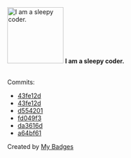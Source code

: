 <img src="https://my-badges.github.io/my-badges/sleepy-coder.png" alt="I am a sleepy coder." title="I am a sleepy coder." width="128">
<strong>I am a sleepy coder.</strong>
<br><br>

Commits:

- <a href="https://github.com/RAHULKRISHNAKR/MED-LIFE/commit/43fe12ddc09f9bb785c7194e95e0ba2a45fe0b8b">43fe12d</a>
- <a href="https://github.com/sana-jay/MED-LIFE/commit/43fe12ddc09f9bb785c7194e95e0ba2a45fe0b8b">43fe12d</a>
- <a href="https://github.com/RAHULKRISHNAKR/Tnp-Technical-25/commit/d554201dbf44bd27b85b6bb585fee5f779f44df2">d554201</a>
- <a href="https://github.com/RAHULKRISHNAKR/Tnp-Technical-25/commit/fd049f3ce0ea087e6fb691526b2b442699a04488">fd049f3</a>
- <a href="https://github.com/RAHULKRISHNAKR/Drug_Addiction_Awareness_App/commit/da3616de98cf70c073ecd67b139a21742838e492">da3616d</a>
- <a href="https://github.com/RAHULKRISHNAKR/Drug_Addiction_Awareness_App/commit/a64bf6173ec156d75738fae7e208dae6529a8449">a64bf61</a>


Created by <a href="https://github.com/my-badges/my-badges">My Badges</a>